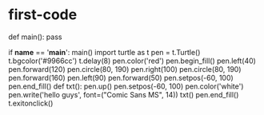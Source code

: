 # first-code
def main():
    pass

if __name__ == '__main__':
    main()
import turtle as t
pen = t.Turtle()
t.bgcolor('#9966cc')
t.delay(8)
pen.color('red')
pen.begin_fill()
pen.left(40)
pen.forward(120)
pen.circle(80, 190)
pen.right(100)
pen.circle(80, 190)
pen.forward(160)
pen.left(90)
pen.forward(50)
pen.setpos(-60, 100)
pen.end_fill()
def txt():
    pen.up()
    pen.setpos(-60, 100)
    pen.color('white')
    pen.write('hello guys', font=("Comic Sans MS", 14))
txt()
pen.end_fill()
t.exitonclick()
